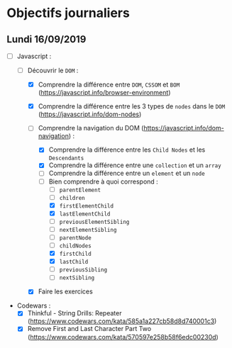 # Objectifs journaliers

## Lundi 16/09/2019


* [ ] Javascript :
  * [ ] Découvrir le `DOM` :

    * [x] Comprendre la différence entre `DOM`, `CSSOM` et `BOM` (https://javascript.info/browser-environment)

    * [x] Comprendre la différence entre les 3 types de `nodes` dans le `DOM` (https://javascript.info/dom-nodes)

    * [ ] Comprendre la navigation du DOM (https://javascript.info/dom-navigation) :
      * [x] Comprendre la différence entre les `Child Nodes` et les `Descendants`
      * [x] Comprendre la différence entre une `collection` et un `array`
      * [ ] Comprendre la différence entre un `element` et un `node`
      * [ ] Bien comprendre à quoi correspond : 
        * [ ] `parentElement`
        * [ ] `children`
        * [x] `firstElementChild`
        * [x] `lastElementChild`
        * [ ] `previousElementSibling`
        * [ ] `nextElementSibling`
        * [ ] `parentNode`
        * [ ] `childNodes`
        * [x] `firstChild`
        * [x] `lastChild`
        * [ ] `previousSibling`
        * [ ] `nextSibling`
    * [x] Faire les exercices



* Codewars :
  * [x] Thinkful - String Drills: Repeater (https://www.codewars.com/kata/585a1a227cb58d8d740001c3)
  * [x] Remove First and Last Character Part Two (https://www.codewars.com/kata/570597e258b58f6edc00230d)
